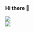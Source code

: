 ### Hi there 👋

<div style="width:100vw">
  <img align="center"  src="https://github-readme-stats.vercel.app/api?username=lxhyz&show_icons=true&theme=radical"/>
</div

<div style="width:100vw">
  <img align="center"  src="https://github-readme-stats.vercel.app/api/top-langs/?username=lxhyz&theme=radical&layout=compact"  />
</div


